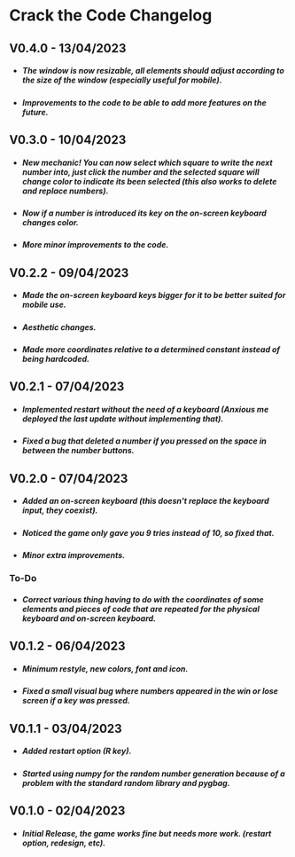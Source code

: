 # Crack the Code Changelog

## V0.4.0 - 13/04/2023
- ##### The window is now resizable, all elements should adjust according to the size of the window (especially useful for mobile).
- ##### Improvements to the code to be able to add more features on the future.

## V0.3.0 - 10/04/2023
- ##### New mechanic! You can now select which square to write the next number into, just click the number and the selected square will change color to indicate its been selected (this also works to delete and replace numbers).
- ##### Now if a number is introduced its key on the on-screen keyboard changes color.
- ##### More minor improvements to the code.

## V0.2.2 - 09/04/2023
- ##### Made the on-screen keyboard keys bigger for it to be better suited for mobile use.
- ##### Aesthetic changes.
- ##### Made more coordinates relative to a determined constant instead of being hardcoded.

## V0.2.1 - 07/04/2023
- ##### Implemented restart without the need of a keyboard (Anxious me deployed the last update without implementing that).
- ##### Fixed a bug that deleted a number if you pressed on the space in between the number buttons.

## V0.2.0 - 07/04/2023
- ##### Added an on-screen keyboard (this doesn't replace the keyboard input, they coexist).
- ##### Noticed the game only gave you 9 tries instead of 10, so fixed that.
- ##### Minor extra improvements.

### To-Do
 - ##### Correct various thing having to do with the coordinates of some elements and pieces of code that are repeated for the physical keyboard and on-screen keyboard.

## V0.1.2 - 06/04/2023
- ##### Minimum restyle, new colors, font and icon.
- ##### Fixed a small visual bug where numbers appeared in the win or lose screen if a key was pressed.

## V0.1.1 - 03/04/2023
- ##### Added restart option (R key).
- ##### Started using numpy for the random number generation because of a problem with the standard random library and pygbag.

## V0.1.0 - 02/04/2023
- ##### Initial Release, the game works fine but needs more work. (restart option, redesign, etc).